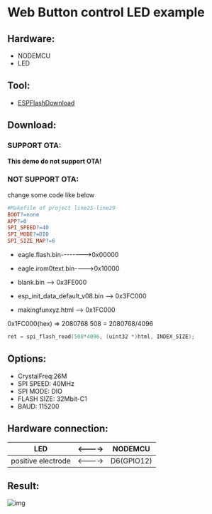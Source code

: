 # Web Button control LED example

## Hardware:
* NODEMCU
* LED

## Tool:
* [ESPFlashDownload](https://www.espressif.com/sites/default/files/tools/flash_download_tools_v3.6.4.rar)

## Download:

### SUPPORT OTA:

**This demo do not support OTA!**

### NOT SUPPORT OTA:

change some code like below
```makefile
#Makefile of project line25-line29
BOOT?=none
APP?=0
SPI_SPEED?=40
SPI_MODE?=DIO
SPI_SIZE_MAP?=6
```

* eagle.flash.bin-------->0x00000
* eagle.irom0text.bin---->0x10000
* blank.bin --> 0x3FE000
* esp_init_data_default_v08.bin --> 0x3FC000

* makingfunxyz.html --> 0x1FC000

0x1FC000(hex) => 2080768
508 = 2080768/4096

```C
ret = spi_flash_read(508*4096, (uint32 *)html, INDEX_SIZE);
```

## Options:
* CrystalFreq:26M
* SPI SPEED: 40MHz
* SPI MODE: DIO
* FLASH SIZE: 32Mbit-C1
* BAUD: 115200

## Hardware connection:
LED|<---->|NODEMCU
-|-|-
positive electrode|<---->| D6(GPIO12)

## Result:

![img](https://github.com/imliubo/makingfunxyz-esp8266/blob/master/makingfunxyz-esp8266-NONOS/04.WebControlLED/img.jpg)

